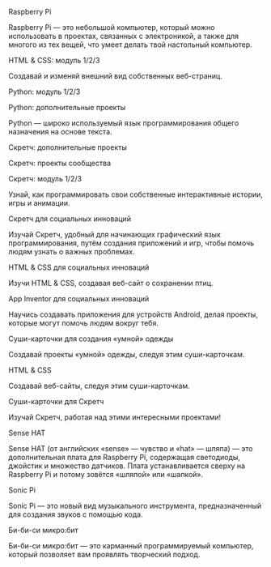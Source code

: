 Raspberry Pi

Raspberry Pi — это небольшой компьютер, который можно использовать в проектах, связанных с электроникой, а также для многого из тех вещей, что умеет делать твой настольный компьютер.

HTML & CSS: модуль 1/2/3

Создавай и изменяй внешний вид собственных веб-страниц.

Python: модуль 1/2/3

Python: дополнительные проекты

Python — широко используемый язык программирования общего назначения на основе текста.

Скретч: дополнительные проекты

Скретч: проекты сообщества

Скретч: модуль 1/2/3

Узнай, как программировать свои собственные интерактивные истории, игры и анимации.

Скретч для социальных инноваций

Изучай Скретч, удобный для начинающих графический язык программирования, путём создания приложений и игр, чтобы помочь людям узнать о важных проблемах.

HTML & CSS для социальных инноваций

Изучи HTML & CSS, создавая веб-сайт о сохранении птиц.

App Inventor для социальных инноваций

Научись создавать приложения для устройств Android, делая проекты, которые могут помочь людям вокруг тебя.

Суши-карточки для создания «умной» одежды

Создавай проекты «умной» одежды, следуя этим суши-карточкам.

HTML & CSS

Создавай веб-сайты, следуя этим суши-карточкам.

Суши-карточки для Скретч

Изучай Скретч, работая над этими интересными проектами!

Sense HAT

Sense HAT (от английских «sense» — чувство и «hat» — шляпа) — это дополнительная плата для Raspberry Pi, содержащая светодиоды, джойстик и множество датчиков. Плата устанавливается сверху на Raspberry Pi и потому зовётся «шляпой» или «шапкой».

Sonic Pi

Sonic Pi — это новый вид музыкального инструмента, предназначенный для создания звуков с помощью кода.

Би-би-си микро:бит

Би-би-си микро:бит — это карманный программируемый компьютер, который позволяет вам проявлять творческий подход.